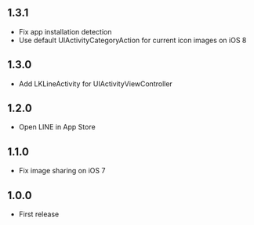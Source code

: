 ## 1.3.1

* Fix app installation detection
* Use default UIActivityCategoryAction for current icon images on iOS 8

## 1.3.0

* Add LKLineActivity for UIActivityViewController

## 1.2.0

* Open LINE in App Store

## 1.1.0

* Fix image sharing on iOS 7

## 1.0.0

* First release
